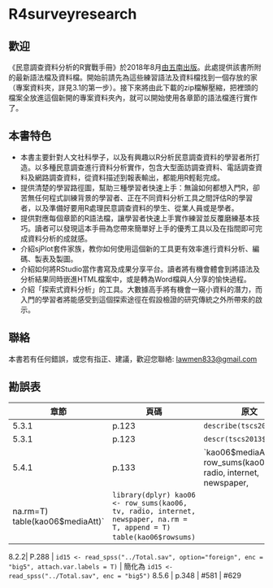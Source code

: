 # R4surveyresearch

## 歡迎  
《民意調查資料分析的R實戰手冊》於2018年8月[由五南出版](http://www.wunan.com.tw/bookdetail.asp?no=13929)。此處提供該書所附的最新語法檔及資料檔。開始前請先為這些練習語法及資料檔找到一個存放的家（專案資料夾，詳見3.1的第一步）。接下來將由此下載的zip檔解壓縮，把裡頭的檔案全放進這個新開的專案資料夾內，就可以開始使用各章節的語法檔進行實作了。

## 本書特色  
- 本書主要針對人文社科學子，以及有興趣以R分析民意調查資料的學習者所打造。以多種民意調查進行資料分析實作，包含大型面訪調查資料、電話調查資料及網路調查資料，從資料描述到報表輸出，都能用R輕鬆完成。
- 提供清楚的學習路徑圖，幫助三種學習者快速上手：無論如何都想入門R，卻苦無任何程式訓練背景的學習者、正在不同資料分析工具之間評估R的學習者，以及準備好要用R處理民意調查資料的學生、從業人員或是學者。  
- 提供對應每個章節的R語法檔，讓學習者快速上手實作練習並反覆磨練基本技巧。讀者可以發現這本手冊為您帶來簡單好上手的優秀工具以及在指間即可完成資料分析的成就感。  
- 介紹sjPlot套件家族，教你如何使用這個新的工具更有效率進行資料分析、編碼、製表及製圖。  
- 介紹如何將RStudio當作書寫及成果分享平台。讀者將有機會體會到將語法及分析結果同時嵌進HTML檔案中，或是轉為Word檔與人分享的愉快過程。  
- 介紹「探索式資料分析」的工具。大數據高手將有機會一窺小資料的潛力，而入門的學習者將能感受到這個探索途徑在假設檢證的研究傳統之外所帶來的啟示。  

## 聯絡  
本書若有任何錯誤，或您有指正、建議，歡迎您聯絡: [lawmen833@gmail.com](lawmen833@gmail.com) 

## 勘誤表

章節|頁碼|原文|更正為
----|----|----|-------
5.3.1 | p.123 | `describe(tscs2013$age)` | `describe(tscs2013$v65r)`  
5.3.1 | p.123 | `descr(tscs2013$age)`  | `descr(tscs2013$v65r)` 
5.4.1 | p.133 | `kao06$mediaAtt <- row_sums(kao06,tv, radio, internet, newspaper,
na.rm=T) table(kao06$mediaAtt)` | `library(dplyr) kao06 <- row_sums(kao06, tv, radio, internet, newspaper, na.rm = T, append = T) table(kao06$rowsums)` 　

8.2.2| P.288 | `id15 <- read_spss("../Total.sav", option="foreign", enc = "big5", attach.var.labels = T)` | 簡化為 `id15 <- read_spss("../Total.sav", enc = "big5")`
8.5.6 | p.348 | #581 | #629

